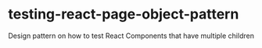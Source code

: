 # testing-react-page-object-pattern

Design pattern on how to test React Components that have multiple children

